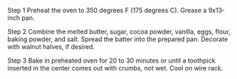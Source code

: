 Step 1
Preheat the oven to 350 degrees F (175 degrees C). Grease a 9x13-inch pan.

Step 2
Combine the melted butter, sugar, cocoa powder, vanilla, eggs, flour, baking powder, and salt. Spread the batter into the prepared pan. Decorate with walnut halves, if desired.

Step 3
Bake in preheated oven for 20 to 30 minutes or until a toothpick inserted in the center comes out with crumbs, not wet. Cool on wire rack.